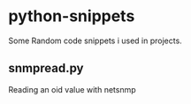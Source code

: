 # python-snippets
Some Random code snippets i used in projects.

snmpread.py
-------------
Reading an oid value with netsnmp

